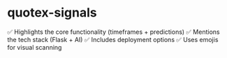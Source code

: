 # quotex-signals
✅ Highlights the core functionality (timeframes + predictions)   ✅ Mentions the tech stack (Flask + AI)   ✅ Includes deployment options   ✅ Uses emojis for visual scanning
